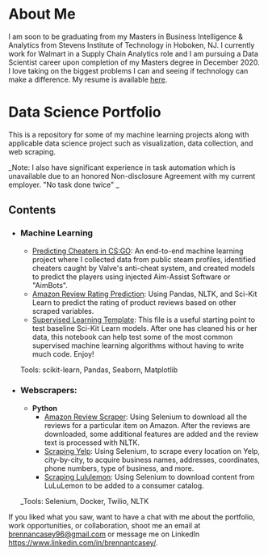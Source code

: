 # About Me
I am soon to be graduating from my Masters in Business Intelligence & Analytics from Stevens Institute of Technology in Hoboken, NJ. I currently work for Walmart in a Supply Chain Analytics role and I am pursuing a Data Scientist career upon completion of my Masters degree in December 2020. I love taking on the biggest problems I can and seeing if technology can make a difference. 
My resume is available [here](https://github.com/BrennanCasey/portfolio/blob/master/Brennan_Casey_Resume.pdf).

# Data Science Portfolio
This is a repository for some of my machine learning projects along with applicable data science project such as visualization, data collection, and web scraping. 

_Note: I also have significant experience in task automation which is unavailable due to an honored Non-disclosure Agreement with my current employer. "No task done twice" _

## Contents

- ### Machine Learning

	- [Predicting Cheaters in CS:GO](https://github.com/BrennanCasey/portfolio/blob/master/CSGO%20Analysis.ipynb): An end-to-end machine learning project where I collected data from public steam profiles, identified cheaters caught by Valve's anti-cheat system, and created models to predict the players using injected Aim-Assist Software or "AimBots".
	- [Amazon Review Rating Prediction](https://github.com/BrennanCasey/portfolio/blob/master/Amazon%20Review%20Prediction.ipynb): Using Pandas, NLTK, and Sci-Kit Learn to predict the rating of product reviews based on other scraped variables.
	- [Supervised Learning Template](https://github.com/BrennanCasey/portfolio/blob/master/Machine%20Learning%20Template.ipynb): This file is a useful starting point to test baseline Sci-Kit Learn models. After one has cleaned his or her data, this notebook can help test some of the most common supervised machine learning algorithms without having to write much code. Enjoy!
	
	Tools: scikit-learn, Pandas, Seaborn, Matplotlib 


- ### Webscrapers: 

	- __Python__
		- [Amazon Review Scraper](https://github.com/BrennanCasey/portfolio/blob/master/Amazon%20Product%20Review%20Scraper.ipynb): Using Selenium to download all the reviews for a particular item on Amazon. After the reviews are downloaded, some additional features are added and the review text is processed with NLTK. 
		- [Scraping Yelp](https://github.com/BrennanCasey/portfolio/blob/master/Scraping%20Yelp.ipynb): Using Selenium, to scrape every location on Yelp, city-by-city, to acquire business names, addresses, coordinates, phone numbers, type of business, and more.  
		- [Scraping Lululemon](https://github.com/BrennanCasey/portfolio/blob/master/Scraping%20LuluLemon.ipynb): Using Selenium to download content from LuLuLemon to be added to a consumer catalog. 
	
	_Tools: Selenium, Docker, Twilio, NLTK
	

If you liked what you saw, want to have a chat with me about the portfolio, work opportunities, or collaboration, shoot me an email at brennancasey96@gmail.com or message me on LinkedIn https://www.linkedin.com/in/brennantcasey/. 
